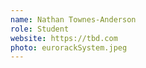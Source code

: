 ```yaml
---
name: Nathan Townes-Anderson
role: Student
website: https://tbd.com
photo: eurorackSystem.jpeg
---
```

